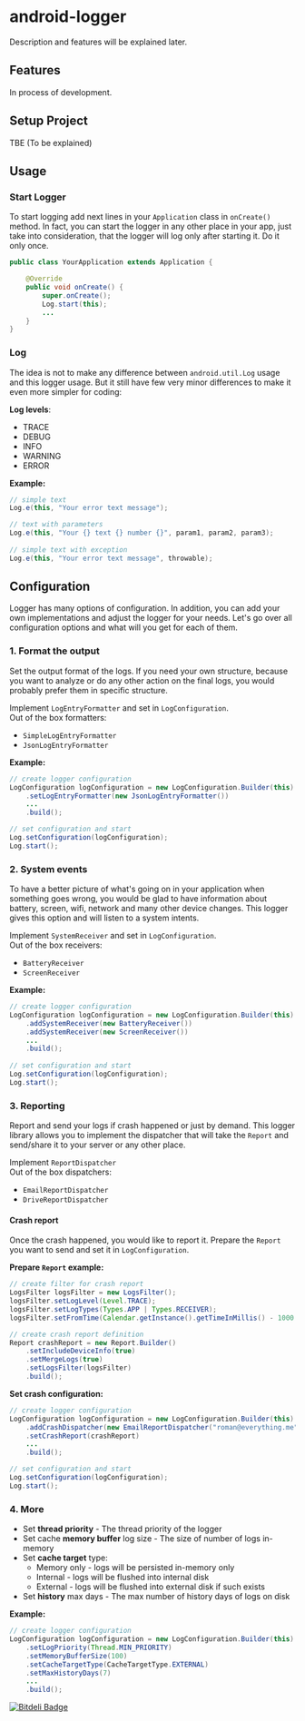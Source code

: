 android-logger
==============

Description and features will be explained later.

## Features
In process of development.

## Setup Project

TBE (To be explained)

## Usage

### Start Logger
To start logging add next lines in your `Application` class in `onCreate()` method. In fact, you can start the logger in any other place in your app, just take into consideration, that the logger will log only after starting it. Do it only once.

``` java
public class YourApplication extends Application {

	@Override
	public void onCreate() {
		super.onCreate();
		Log.start(this);
		...
	}
}
```

### Log 

The idea is not to make any difference between `android.util.Log` usage and this logger usage. But it still have few very minor differences to make it even more simpler for coding:

**Log levels**:
* TRACE
* DEBUG
* INFO
* WARNING
* ERROR

**Example:**

``` java
// simple text
Log.e(this, "Your error text message");

// text with parameters
Log.e(this, "Your {} text {} number {}", param1, param2, param3);
	
// simple text with exception
Log.e(this, "Your error text message", throwable);
```


## Configuration

Logger has many options of configuration. In addition, you can add your own implementations and adjust the logger for your needs. Let's go over all configuration options and what will you get for each of them.

### 1. Format the output
Set the output format of the logs. If you need your own structure, because you want to analyze or do any other action on the final logs, you would probably prefer them in specific structure.

Implement `LogEntryFormatter` and set in `LogConfiguration`.<br>
Out of the box formatters:
* `SimpleLogEntryFormatter`
* `JsonLogEntryFormatter`

**Example:**
``` java
// create logger configuration
LogConfiguration logConfiguration = new LogConfiguration.Builder(this)
	.setLogEntryFormatter(new JsonLogEntryFormatter())
	...
	.build();

// set configuration and start	
Log.setConfiguration(logConfiguration);
Log.start();
```

### 2. System events
To have a better picture of what's going on in your application when something goes wrong, you would be glad to have information about battery, screen, wifi, network and many other device changes. This logger gives this option and will listen to a system intents. 

Implement `SystemReceiver` and set in `LogConfiguration`.<br>
Out of the box receivers:
* `BatteryReceiver`
* `ScreenReceiver`
 
**Example:**

``` java
// create logger configuration
LogConfiguration logConfiguration = new LogConfiguration.Builder(this)
	.addSystemReceiver(new BatteryReceiver())
	.addSystemReceiver(new ScreenReceiver())
	...
	.build();
	
// set configuration and start	
Log.setConfiguration(logConfiguration);
Log.start();
```

### 3. Reporting
Report and send your logs if crash happened or just by demand. This logger library allows you to implement the dispatcher that will take the `Report` and send/share it to your server or any other place.

Implement `ReportDispatcher`<br>
Out of the box dispatchers:
* `EmailReportDispatcher`
* `DriveReportDispatcher`
 
#### Crash report

Once the crash happened, you would like to report it. Prepare the `Report` you want to send and set it in `LogConfiguration`.
 
**Prepare `Report` example:**

``` java
// create filter for crash report
LogsFilter logsFilter = new LogsFilter();
logsFilter.setLogLevel(Level.TRACE);
logsFilter.setLogTypes(Types.APP | Types.RECEIVER);
logsFilter.setFromTime(Calendar.getInstance().getTimeInMillis() - 1000 * 60 * 60);

// create crash report definition
Report crashReport = new Report.Builder()
    .setIncludeDeviceInfo(true)
    .setMergeLogs(true)
    .setLogsFilter(logsFilter)
    .build();
```

**Set crash configuration:**

``` java
// create logger configuration
LogConfiguration logConfiguration = new LogConfiguration.Builder(this)
    .addCrashDispatcher(new EmailReportDispatcher("roman@everything.me"))
    .setCrashReport(crashReport)
    ...
    .build();

// set configuration and start	
Log.setConfiguration(logConfiguration);
Log.start();
```

### 4. More

- Set **thread priority** - The thread priority of the logger
- Set cache **memory buffer** log size - The size of number of logs in-memory
- Set **cache target** type:
	- Memory only - logs will be persisted in-memory only
	- Internal - logs will be flushed into internal disk
	- External - logs will be flushed into external disk if such exists
- Set **history** max days - The max number of history days of logs on disk	

**Example:**

``` java
// create logger configuration
LogConfiguration logConfiguration = new LogConfiguration.Builder(this)
    .setLogPriority(Thread.MIN_PRIORITY)
    .setMemoryBufferSize(100)
    .setCacheTargetType(CacheTargetType.EXTERNAL)
    .setMaxHistoryDays(7)
    ...
    .build();
```

[![Bitdeli Badge](https://d2weczhvl823v0.cloudfront.net/EverythingMe/android-logger/trend.png)](https://bitdeli.com/free "Bitdeli Badge")